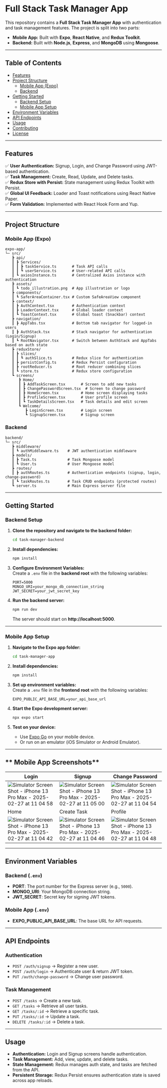 # **Full Stack Task Manager App**

This repository contains a **Full Stack Task Manager App** with authentication and task management features. The project is split into two parts:

- **Mobile App:** Built with **Expo**, **React Native**, and **Redux Toolkit**.
- **Backend:** Built with **Node.js**, **Express**, and **MongoDB** using **Mongoose**.

---

## **Table of Contents**

- [Features](#features)
- [Project Structure](#project-structure)
  - [Mobile App (Expo)](#mobile-app-expo)
  - [Backend](#backend)
- [Getting Started](#getting-started)
  - [Backend Setup](#backend-setup)
  - [Mobile App Setup](#mobile-app-setup)
- [Environment Variables](#environment-variables)
- [API Endpoints](#api-endpoints)
- [Usage](#usage)
- [Contributing](#contributing)
- [License](#license)

---

## **Features**

✅ **User Authentication:** Signup, Login, and Change Password using JWT-based authentication.  
✅ **Task Management:** Create, Read, Update, and Delete tasks.  
✅ **Redux Store with Persist:** State management using Redux Toolkit with Persist.  
✅ **Global UI Feedback:** Loader and Toast notifications using React Native Paper.  
✅ **Form Validation:** Implemented with React Hook Form and Yup.

---

## **Project Structure**

### **Mobile App (Expo)**

```
expo-app/
└─ src/
   ┣ api/
   ┃ ┣ Services/
   ┃ ┃ ┣ taskService.ts       # Task API calls
   ┃ ┃ ┗ userService.ts       # User-related API calls
   ┃ ┗ axiosInstance.ts       # Centralized Axios instance with authentication
   ┣ assets/
   ┃ ┗ todo_illustration.png  # App illustration or logo
   ┣ components/
   ┃ ┗ SaferAreaContainer.tsx # Custom SafeAreaView component
   ┣ context/
   ┃ ┣ AuthContext.tsx        # Authentication context
   ┃ ┣ LoaderContext.tsx      # Global loader context
   ┃ ┗ ToastContext.tsx       # Global toast (Snackbar) context
   ┣ navigation/
   ┃ ┣ AppTabs.tsx            # Bottom tab navigator for logged-in users
   ┃ ┣ AuthStack.tsx          # Stack navigator for authentication (Login/Signup)
   ┃ ┗ RootNavigator.tsx      # Switch between AuthStack and AppTabs based on auth state
   ┣ reduxStore/
   ┃ ┣ slices/
   ┃ ┃ ┗ authSlice.ts         # Redux slice for authentication
   ┃ ┣ persistConfig.ts       # Redux Persist configuration
   ┃ ┣ rootReducer.ts         # Root reducer combining slices
   ┃ ┗ store.ts               # Redux store configuration
   ┗ screens/
      ┣ Home/
      ┃ ┣ AddTaskScreen.tsx       # Screen to add new tasks
      ┃ ┣ ChangePasswordScreen.tsx  # Screen to change password
      ┃ ┣ HomeScreen.tsx          # Home screen displaying tasks
      ┃ ┣ ProfileScreen.tsx       # User profile screen
      ┃ ┗ TaskDetailsScreen.tsx   # Task details and edit screen
      ┗ Welcome/
         ┣ LoginScreen.tsx        # Login screen
         ┗ SignupScreen.tsx       # Signup screen
```

### **Backend**

```
backend/
└─ src/
   ┣ middleware/
   ┃ ┗ authMiddleware.ts    # JWT authentication middleware
   ┣ models/
   ┃ ┣ Task.ts              # Task Mongoose model
   ┃ ┗ User.ts              # User Mongoose model
   ┣ routes/
   ┃ ┣ authRoutes.ts        # Authentication endpoints (signup, login, change-password)
   ┃ ┗ taskRoutes.ts        # Task CRUD endpoints (protected routes)
   ┗ server.ts              # Main Express server file
```

---

## **Getting Started**

### **Backend Setup**

1. **Clone the repository and navigate to the backend folder:**

   ```bash
   cd task-manager-backend
   ```

2. **Install dependencies:**

   ```bash
   npm install
   ```

3. **Configure Environment Variables:**  
   Create a `.env` file in the **backend root** with the following variables:

   ```env
   PORT=5000
   MONGO_URI=your_mongo_db_connection_string
   JWT_SECRET=your_jwt_secret_key
   ```

4. **Run the backend server:**
   ```bash
   npm run dev
   ```
   The server should start on **http://localhost:5000**.

---

### **Mobile App Setup**

1. **Navigate to the Expo app folder:**

   ```bash
   cd task-manager-app
   ```

2. **Install dependencies:**

   ```bash
   npm install
   ```

3. **Set up environment variables:**  
   Create a `.env` file in the **frontend root** with the following variables:

   ```env
   EXPO_PUBLIC_API_BASE_URL=your_api_base_url
   ```

4. **Start the Expo development server:**

   ```bash
   npx expo start
   ```

5. **Test on your device:**
   - Use [Expo Go](https://expo.dev/client) on your mobile device.
   - Or run on an emulator (iOS Simulator or Android Emulator).

---

## ** Mobile App Screenshots**  

| Login                                                                                                                                                  | Signup                                                                                                                                                 | Change Password                                                                                                                                        |
|--------------------------------------------------------------------------------------------------------------------------------------------------------|--------------------------------------------------------------------------------------------------------------------------------------------------------|--------------------------------------------------------------------------------------------------------------------------------------------------------|
| ![Simulator Screen Shot - iPhone 13 Pro Max - 2025-02-27 at 11 04 58](https://github.com/user-attachments/assets/ec417da0-9767-4011-b192-c5e9f77e76ec) | ![Simulator Screen Shot - iPhone 13 Pro Max - 2025-02-27 at 11 05 00](https://github.com/user-attachments/assets/8bdcf5a4-d40b-4583-bf57-16baf65efa92) | ![Simulator Screen Shot - iPhone 13 Pro Max - 2025-02-27 at 11 04 54](https://github.com/user-attachments/assets/7824f487-a2dd-4e5d-9c6e-4bf154dc6779) |
| Home                                                                                                                                                   | Create Task                                                                                                                                            | Profile                                                                                                                                                |
| ![Simulator Screen Shot - iPhone 13 Pro Max - 2025-02-27 at 11 04 42](https://github.com/user-attachments/assets/6dd1c102-4584-41d0-8960-bd42c1f61c7b) | ![Simulator Screen Shot - iPhone 13 Pro Max - 2025-02-27 at 11 04 46](https://github.com/user-attachments/assets/ff3aaa59-f2b1-42a5-8ac6-60fa8900d699) | ![Simulator Screen Shot - iPhone 13 Pro Max - 2025-02-27 at 11 04 48](https://github.com/user-attachments/assets/ead3759a-16a1-43c1-92c0-cc3c053426a0) |

---

## **Environment Variables**

### **Backend (`.env`)**

- **PORT**: The port number for the Express server (e.g., `5000`).
- **MONGO_URI**: Your MongoDB connection string.
- **JWT_SECRET**: Secret key for signing JWT tokens.

### **Mobile App (`.env`)**

- **EXPO_PUBLIC_API_BASE_URL**: The base URL for API requests.

---

## **API Endpoints**

### **Authentication**

- `POST /auth/signup` → Register a new user.
- `POST /auth/login` → Authenticate user & return JWT token.
- `PUT /auth/change-password` → Change user password.

### **Task Management**

- `POST /tasks` → Create a new task.
- `GET /tasks` → Retrieve all user tasks.
- `GET /tasks/:id` → Retrieve a specific task.
- `PUT /tasks/:id` → Update a task.
- `DELETE /tasks/:id` → Delete a task.

---

## **Usage**

- **Authentication:** Login and Signup screens handle authentication.
- **Task Management:** Add, view, update, and delete tasks.
- **State Management:** Redux manages auth state, and tasks are fetched from the API.
- **Persistent Storage:** Redux Persist ensures authentication state is saved across app reloads.
